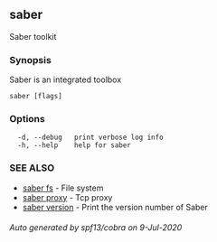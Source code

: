 ## saber

Saber toolkit

### Synopsis

Saber is an integrated toolbox

```
saber [flags]
```

### Options

```
  -d, --debug   print verbose log info
  -h, --help    help for saber
```

### SEE ALSO

* [saber fs](saber_fs.md)	 - File system
* [saber proxy](saber_proxy.md)	 - Tcp proxy
* [saber version](saber_version.md)	 - Print the version number of Saber

###### Auto generated by spf13/cobra on 9-Jul-2020
